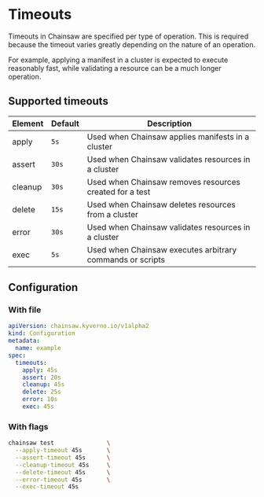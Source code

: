 # Timeouts

Timeouts in Chainsaw are specified per type of operation.
This is required because the timeout varies greatly depending on the nature of an operation.

For example, applying a manifest in a cluster is expected to execute reasonably fast, while validating a resource can be a much longer operation.

## Supported timeouts

| Element | Default | Description |
|---|---|---|
| apply | `5s` | Used when Chainsaw applies manifests in a cluster |
| assert | `30s` | Used when Chainsaw validates resources in a cluster |
| cleanup | `30s` | Used when Chainsaw removes resources created for a test |
| delete | `15s` | Used when Chainsaw deletes resources from a cluster |
| error | `30s` | Used when Chainsaw validates resources in a cluster |
| exec | `5s` | Used when Chainsaw executes arbitrary commands or scripts |

## Configuration

### With file

```yaml
apiVersion: chainsaw.kyverno.io/v1alpha2
kind: Configuration
metadata:
  name: example
spec:
  timeouts:
    apply: 45s
    assert: 20s
    cleanup: 45s
    delete: 25s
    error: 10s
    exec: 45s
```

### With flags

```bash
chainsaw test               \
  --apply-timeout 45s       \
  --assert-timeout 45s      \
  --cleanup-timeout 45s     \
  --delete-timeout 45s      \
  --error-timeout 45s       \
  --exec-timeout 45s
```
